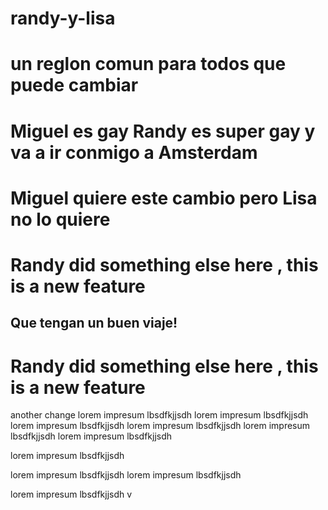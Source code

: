 # randy-y-lisa


# un reglon comun para todos que puede cambiar
# Miguel es gay Randy es super gay y va a ir conmigo a Amsterdam
# Miguel quiere este cambio pero Lisa no lo quiere

# Randy did something else here , this is a new feature



## Que tengan un buen viaje!
# Randy did something else here , this is a new feature


another change
lorem impresum lbsdfkjjsdh
lorem impresum lbsdfkjjsdh
lorem impresum lbsdfkjjsdh
lorem impresum lbsdfkjjsdh
lorem impresum lbsdfkjjsdh
lorem impresum lbsdfkjjsdh

lorem impresum lbsdfkjjsdh

lorem impresum lbsdfkjjsdh
lorem impresum lbsdfkjjsdh

lorem impresum lbsdfkjjsdh
v

